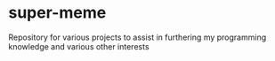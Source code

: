 # super-meme
Repository for various projects to assist in furthering my programming knowledge and various other interests
